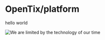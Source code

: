 # OpenTix/platform

hello world

![We are limited by the technology of our time](https://i.imgflip.com/5qijoj.png?a482136)

